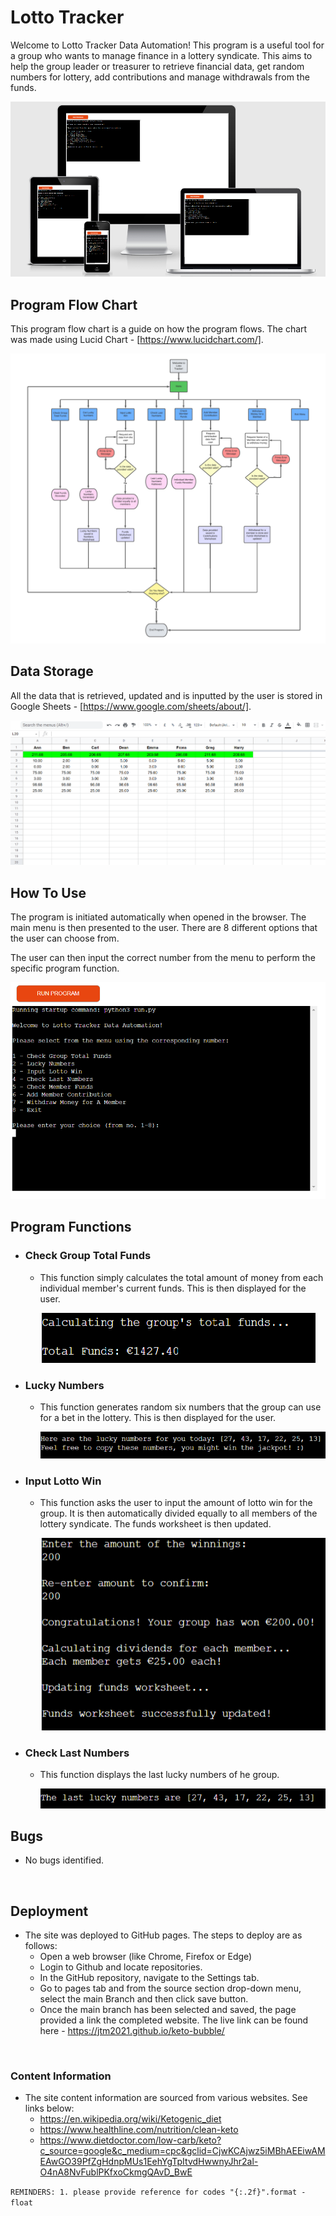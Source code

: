 # Lotto Tracker

Welcome to Lotto Tracker Data Automation! This program is a useful tool for a group who wants to manage finance in a lottery syndicate. This aims to help the group leader or treasurer to retrieve financial data, get random numbers for lottery, add contributions and manage withdrawals from the funds.

![Mockup Screenshot](images-readme/mockup.png)

## Program Flow Chart ##

This program flow chart is a guide on how the program flows. The chart was made using Lucid Chart - [https://www.lucidchart.com/]. 

![Flow Chart](images-readme/flow-chart.png)

## Data Storage ##

All the data that is retrieved, updated and is inputted by the user is stored in Google Sheets - [https://www.google.com/sheets/about/].

![Google Sheets](images-readme/google-sheets.png)

## How To Use ##

The program is initiated automatically when opened in the browser. The main menu is then presented to the user. There are 8 different options that the user can choose from.

The user can then input the correct number from the menu to perform the specific program function.

![Main Menu](images-readme/main-menu.png)

## Program Functions ##

- ### Check Group Total Funds ###
    - This function simply calculates the total amount of money from each individual member's current funds. This is then displayed for the user.

        ![Group Total Funds](images-readme/group-total-funds.png)


- ### Lucky Numbers ###
    - This function generates random six numbers that the group can use for a bet in the lottery. This is then displayed for the user.

        ![Lucky Numbers](images-readme/lucky-numbers.png)


- ### Input Lotto Win ###
    - This function asks the user to input the amount of lotto win for the group. It is then automatically divided equally to all members of the lottery syndicate. The funds worksheet is then updated.

        ![Input Lotto Win](images-readme/input-win.png)


- ### Check Last Numbers ###
    - This function displays the last lucky numbers of he group.

        ![Last Lucky Numbers](images-readme/last-lucky-nums.png)


## Bugs ##
- No bugs identified.



<br>

## Deployment ##
- The site was deployed to GitHub pages. The steps to deploy are as follows:
    - Open a web browser (like Chrome, Firefox or Edge)
    - Login to Github and locate repositories.
    - In the GitHub repository, navigate to the Settings tab.
    - Go to pages tab and from the source section drop-down menu, select the main Branch and then click save button.
    - Once the main branch has been selected and saved, the page provided a link the completed website. 
The live link can be found here - https://jtm2021.github.io/keto-bubble/

<br>

### Content Information ###

- The site content information are sourced from various websites. See links below:
    - https://en.wikipedia.org/wiki/Ketogenic_diet
    - https://www.healthline.com/nutrition/clean-keto
    - https://www.dietdoctor.com/low-carb/keto?c_source=google&c_medium=cpc&gclid=CjwKCAjwz5iMBhAEEiwAMEAwGO39PfZgHdnpMUs1EehYgTpItvdHwwnyJhr2al-O4nA8NvFublPKfxoCkmgQAvD_BwE

    



``REMINDERS: 1. please provide reference for codes "{:.2f}".format - float``
     
